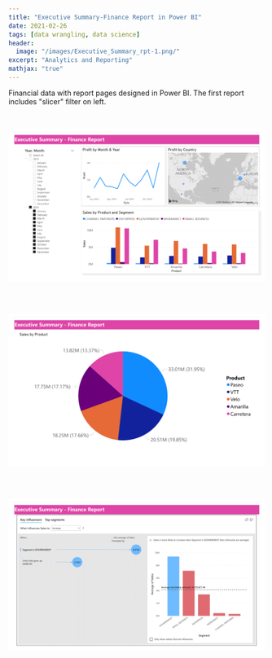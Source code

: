 ```yaml
---
title: "Executive Summary-Finance Report in Power BI"
date: 2021-02-26
tags: [data wrangling, data science]
header:
  image: "/images/Executive_Summary_rpt-1.png/"
excerpt: "Analytics and Reporting"
mathjax: "true"
---
```


Financial data with report pages designed in Power BI.
The first report includes "slicer" filter on left.

 <br/>

![Report Page 1](/images/Executive_Summary_rpt-1.png)<!-- -->

<br/><br/>

![Report Page 2](/images/Executive_Summary_rpt-2.png)<!-- -->

<br/><br/>
 
![Report Page 3](/images/Executive_Summary_rpt-3.png)<!-- -->

<br/><br/>


